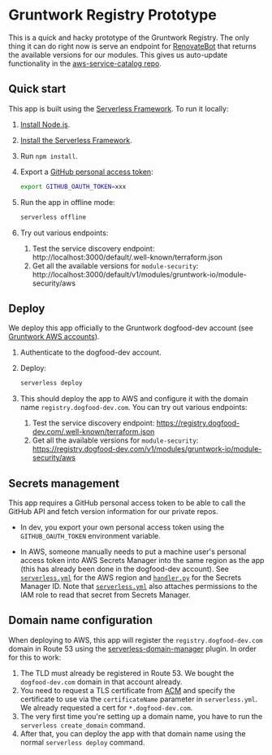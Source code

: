 # Gruntwork Registry Prototype

This is a quick and hacky prototype of the Gruntwork Registry. The only thing it can do right now is serve an endpoint
for [RenovateBot](https://renovate.whitesourcesoftware.com/) that returns the available versions for our modules. This
gives us auto-update functionality in the [aws-service-catalog 
repo](https://github.com/gruntwork-io/aws-service-catalog/).




## Quick start

This app is built using the [Serverless Framework](https://www.serverless.com/). To run it locally:

1. [Install Node.js](https://nodejs.org/en/download/).

1. [Install the Serverless Framework](https://www.serverless.com/framework/docs/getting-started/).

1. Run `npm install`.

1. Export a [GitHub personal access 
   token](https://docs.github.com/en/github/authenticating-to-github/creating-a-personal-access-token):
   
    ```bash
    export GITHUB_OAUTH_TOKEN=xxx
    ```
    
1. Run the app in offline mode:

    ```bash
    serverless offline
    ```
    
1. Try out various endpoints:

    1. Test the service discovery endpoint: http://localhost:3000/default/.well-known/terraform.json        
    1. Get all the available versions for `module-security`: http://localhost:3000/default/v1/modules/gruntwork-io/module-security/aws
    



## Deploy

We deploy this app officially to the Gruntwork dogfood-dev account (see [Gruntwork AWS 
accounts](https://www.notion.so/AWS-Accounts-d936fc8f10674c9aafef34c4de87f2f2)). 

1. Authenticate to the dogfood-dev account.

1. Deploy:

    ```bash
    serverless deploy
    ```           

1. This should deploy the app to AWS and configure it with the domain name `registry.dogfood-dev.com`. You can 
   try out various endpoints:     

    1. Test the service discovery endpoint: https://registry.dogfood-dev.com/.well-known/terraform.json        
    1. Get all the available versions for `module-security`: https://registry.dogfood-dev.com/v1/modules/gruntwork-io/module-security/aws




## Secrets management

This app requires a GitHub personal access token to be able to call the GitHub API and fetch version information for our
private repos. 

- In dev, you export your own personal access token using the `GITHUB_OAUTH_TOKEN` environment variable.

- In AWS, someone manually needs to put a machine user's personal access token into AWS Secrets Manager into the same
  region as the app (this has already been done in the dogfood-dev account). See [`serverless.yml`](serverless.yml) for 
  the AWS region and [`handler.py`](./src/handler.py) for the Secrets Manager ID. Note that 
  [`serverless.yml`](serverless.yml) also attaches permissions to the IAM role to read that secret from Secrets Manager.




## Domain name configuration

When deploying to AWS, this app will register the `registry.dogfood-dev.com` domain in Route 53 using the 
[serverless-domain-manager](https://github.com/amplify-education/serverless-domain-manager) plugin. In order for this 
to work:

1. The TLD must already be registered in Route 53. We bought the `dogfood-dev.com` domain in that account already.
1. You need to request a TLS certificate from [ACM](https://aws.amazon.com/certificate-manager/) and specify the 
   certificate to use via the `certificateName` parameter in `serverless.yml`. We already requested a cert for
   `*.dogfood-dev.com`.
1. The very first time you're setting up a domain name, you have to run the `serverless create_domain` command.
1. After that, you can deploy the app with that domain name using the normal `serverless deploy` command.        